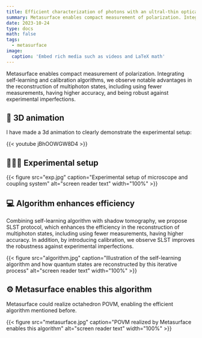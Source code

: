 ```yaml
---
title: Efficient characterization of photons with an ultral-thin optical device
summary: Metasurface enables compact measurement of polarization. Integrating self-learning and calibration algorithms, we observe notable advantages in the reconstruction of multiphoton states, including using fewer measurements, having higher accuracy, and being robust against experimental imperfections. 
date: 2023-10-24
type: docs
math: false
tags:
  - metasurface
image:
  caption: 'Embed rich media such as videos and LaTeX math'
---
```


Metasurface enables compact measurement of polarization. Integrating self-learning and calibration algorithms, we observe notable advantages in the reconstruction of multiphoton states, including using fewer measurements, having higher accuracy, and being robust against experimental imperfections. 


## 🎥 3D animation

I have made a 3d animation to clearly demonstrate the experimental setup:

{{< youtube jBhOOWGW8D4 >}}


## 🧑🏻‍🔧️ Experimental setup

{{< figure src="exp.jpg" caption="Experimental setup of microscope and coupling system" alt="screen reader text" width="100%" >}}

## 💻 Algorithm enhances efficiency

Combining self-learning algorithm with shadow tomography, we propose SLST protocol, which enhances the efficiency in the reconstruction of multiphoton states, including using fewer measurements, having higher accuracy. In addition, by introducing calibration, we observe SLST improves the robustness against experimental imperfections.

{{< figure src="algorithm.jpg" caption="Illustration of the self-learning algorithm and how quantum states are reconstructed by this iterative process" alt="screen reader text" width="100%" >}}



## ⚙️ Metasurface enables this algorithm

Metasurface could realize octahedron POVM, enabling the efficient algorithm mentioned before.

{{< figure src="metasurface.jpg" caption="POVM realized by Metasurface enables this algorithm" alt="screen reader text" width="100%" >}}
